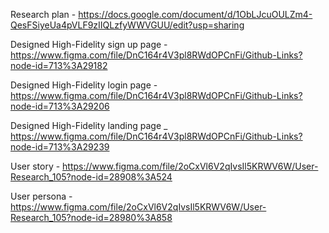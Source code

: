 Research plan - https://docs.google.com/document/d/1ObLJcuOULZm4-QesFSiyeUa4pVLF9zIIQLzfyWWVGUU/edit?usp=sharing



Designed High-Fidelity sign up page -  https://www.figma.com/file/DnC164r4V3pl8RWdOPCnFi/Github-Links?node-id=713%3A29182



Designed High-Fidelity login page - https://www.figma.com/file/DnC164r4V3pl8RWdOPCnFi/Github-Links?node-id=713%3A29206



Designed High-Fidelity landing page _ https://www.figma.com/file/DnC164r4V3pl8RWdOPCnFi/Github-Links?node-id=713%3A29239 



User story - https://www.figma.com/file/2oCxVl6V2qIvsIl5KRWV6W/User-Research_105?node-id=28908%3A524



User persona - https://www.figma.com/file/2oCxVl6V2qIvsIl5KRWV6W/User-Research_105?node-id=28980%3A858
